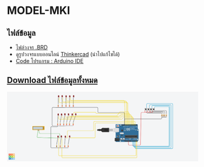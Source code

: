 # MODEL-MKI

## ไฟล์ข้อมูล
- [ไฟล์วงจร .BRD](https://github.com/ILliTAH/MODEL-MKI/blob/master/MODEL%20-%20Circuit.brd)
- ดูรูปวงจรแบบออนไลน์ [Thinkercad](https://www.tinkercad.com/things/iKr7d164kts-model-) (นำไปแก้ไขได้)
- [Code โปรแกรม : Arduino IDE](https://github.com/ILliTAH/MODEL-MKI/blob/master/MODEL-A.ino)

## [Download ไฟล์ข้อมูลทั้งหมด](https://github.com/ILliTAH/MODEL-MKI/archive/master.zip)


![alt text](https://github.com/ILliTAH/MODEL-MKI/blob/master/MODEL%20-%20.png)

